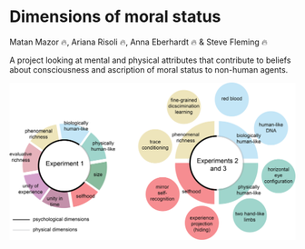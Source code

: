 # Dimensions of moral status

Matan Mazor 🔥, Ariana Risoli 🔥, Anna Eberhardt 🔥 & Steve Fleming 🔥

A project looking at mental and physical attributes that contribute to beliefs about consciousness and ascription of moral status to non-human agents.

![](docs/figs/design.png)

